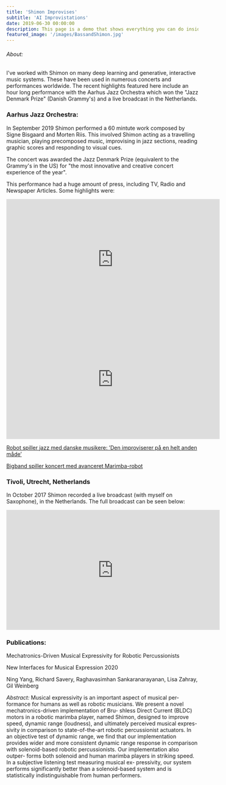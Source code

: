 ```yaml
---
title: 'Shimon Improvises'
subtitle: 'AI Improvistations'
date: 2019-06-30 00:00:00
description: This page is a demo that shows everything you can do inside portfolio and blog posts.
featured_image: '/images/BassandShimon.jpg'
---
```


###### About:
I've worked with Shimon on many deep learning and generative, interactive music systems. These have been used in numerous concerts and performances worldwide. The recent highlights featured here include an hour long performance with the Aarhus Jazz Orchestra which won the "Jazz Denmark Prize" (Danish Grammy's) and a live broadcast in the Netherlands.

### Aarhus Jazz Orchestra:
In September 2019 Shimon performed a 60 mintute work composed by Signe Bisgaard and Morten Riis. This involved Shimon acting as a travelling musician, playing precomposed music, improvising in jazz sections, reading graphic scores and responding to visual cues.

The concert was awarded the Jazz Denmark Prize (equivalent to the Grammy's in the US) for "the most innovative and creative concert experience of the year".

This performance had a huge amount of press, including TV, Radio and Newspaper Articles. Some highlights were:

<iframe width="560" height="315" src="https://www.youtube.com/embed/5cw809eujuM" frameborder="0" allow="accelerometer; autoplay; encrypted-media; gyroscope; picture-in-picture" allowfullscreen></iframe>

<iframe width="560" height="315" src="https://www.youtube.com/embed/DsI8DZdEByE" frameborder="0" allow="accelerometer; autoplay; encrypted-media; gyroscope; picture-in-picture" allowfullscreen></iframe>

[Robot spiller jazz med danske musikere: ’Den improviserer på en helt anden måde’](https://www.dr.dk/nyheder/viden/teknologi/robot-spiller-jazz-med-danske-musikere-den-improviserer-paa-en-helt-anden)

[Bigband spiller koncert med avanceret Marimba-robot](https://www.tv2ostjylland.dk/aarhus/bigband-spiller-koncert-med-avanceret-marimba-robot)

### Tivoli, Utrecht, Netherlands
In October 2017 Shimon recorded a live broadcast (with myself on Saxophone), in the Netherlands. The full broadcast can be seen below:

<iframe width="560" height="315" src="https://www.youtube.com/embed/Rx-QSphvr20" frameborder="0" allow="accelerometer; autoplay; encrypted-media; gyroscope; picture-in-picture" allowfullscreen></iframe>


### Publications:
Mechatronics-Driven Musical Expressivity for Robotic Percussionists

New Interfaces for Musical Expression 2020

Ning Yang, Richard Savery, Raghavasimhan Sankaranarayanan, Lisa Zahray, Gil Weinberg

*Abstract:*
Musical expressivity is an important aspect of musical per- formance for humans as well as robotic musicians. We present a novel mechatronics-driven implementation of Bru- shless Direct Current (BLDC) motors in a robotic marimba player, named Shimon, designed to improve speed, dynamic range (loudness), and ultimately perceived musical expres- sivity in comparison to state-of-the-art robotic percussionist actuators. In an objective test of dynamic range, we find that our implementation provides wider and more consistent dynamic range response in comparison with solenoid-based robotic percussionists. Our implementation also outper- forms both solenoid and human marimba players in striking speed. In a subjective listening test measuring musical ex- pressivity, our system performs significantly better than a solenoid-based system and is statistically indistinguishable from human performers.
